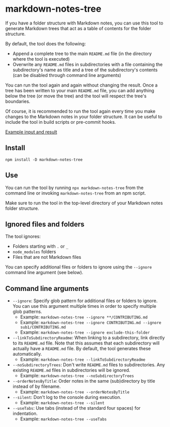 # markdown-notes-tree

If you have a folder structure with Markdown notes, you can use this tool to generate Markdown trees that act as a table of contents for the folder structure.

By default, the tool does the following:

-   Append a complete tree to the main `README.md` file (in the directory where the tool is executed)
-   Overwrite any `README.md` files in subdirectories with a file containing the subdirectory's name as title and a tree of the subdirectory's contents (can be disabled through command line arguments)

You can run the tool again and again without changing the result. Once a tree has been written to your main `README.md` file, you can add anything below the tree (or move the tree) and the tool will respect the tree's boundaries.

Of course, it is recommended to run the tool again every time you make changes to the Markdown notes in your folder structure. It can be useful to include the tool in build scripts or pre-commit hooks.

[Example input and result](test-data/basics)

## Install

```
npm install -D markdown-notes-tree
```

## Use

You can run the tool by running `npx markdown-notes-tree` from the command line or invoking `markdown-notes-tree` from an npm script.

Make sure to run the tool in the top-level directory of your Markdown notes folder structure.

## Ignored files and folders

The tool ignores:

-   Folders starting with `.` or `_`
-   `node_modules` folders
-   Files that are not Markdown files

You can specify additional files or folders to ignore using the `--ignore` command line argument (see below).

## Command line arguments

-   `--ignore`: Specify glob pattern for additional files or folders to ignore. You can use this argument multiple times in order to specify multiple glob patterns.
    -   Example: `markdown-notes-tree --ignore **/CONTRIBUTING.md`
    -   Example: `markdown-notes-tree --ignore CONTRIBUTING.md --ignore sub1/CONTRIBUTING.md`
    -   Example: `markdown-notes-tree --ignore exclude-this-folder`
-   `--linkToSubdirectoryReadme`: When linking to a subdirectory, link directly to its `README.md` file. Note that this assumes that each subdirectory will actually have a `README.md` file. By default, the tool generates these automatically.
    -   Example: `markdown-notes-tree --linkToSubdirectoryReadme`
-   `--noSubdirectoryTrees`: Don't write `README.md` files to subdirectories. Any existing `README.md` files in subdirectories will be ignored.
    -   Example: `markdown-notes-tree --noSubdirectoryTrees`
-   `--orderNotesByTitle`: Order notes in the same (sub)directory by title instead of by filename.
    -   Example: `markdown-notes-tree --orderNotesByTitle`
-   `--silent`: Don't log to the console during execution.
    -   Example: `markdown-notes-tree --silent`
-   `--useTabs`: Use tabs (instead of the standard four spaces) for indentation.
    -   Example: `markdown-notes-tree --useTabs`
